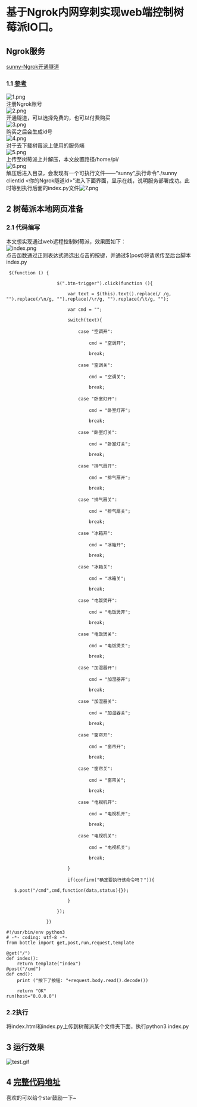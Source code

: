 # 基于Ngrok内网穿刺实现web端控制树莓派IO口。

<a name="6cf24859"></a>
## Ngrok服务
[sunny-Ngrok开通隧道](https://www.ngrok.cc/login.html)
<a name="e4a3fb20"></a>
### 1.1 [参考](https://www.jianshu.com/p/2e1c9a3a5483)
![1.png](https://cdn.nlark.com/yuque/0/2019/png/237720/1551627319957-bc15ddf1-0af7-4824-b4a3-aaf6db882fb6.png#align=left&display=inline&height=321&name=1.png&originHeight=321&originWidth=532&size=7911&status=done&width=532)<br />注册Ngrok账号<br />
![2.png](https://cdn.nlark.com/yuque/0/2019/png/237720/1551627363022-c38ce37a-5b78-48b3-836f-d0efb00443b5.png#align=left&display=inline&height=370&name=2.png&originHeight=370&originWidth=270&size=6835&status=done&width=270)<br />开通隧道，可以选择免费的，也可以付费购买<br />
![3.png](https://cdn.nlark.com/yuque/0/2019/png/237720/1551627388470-d4f01a34-0df7-4ba2-bc96-0bcf9b10cc9c.png#align=left&display=inline&height=561&name=3.png&originHeight=867&originWidth=1153&size=75912&status=done&width=746)<br />购买之后会生成id号<br />
![4.png](https://cdn.nlark.com/yuque/0/2019/png/237720/1551627421388-4def7b5b-78fe-45e7-87e5-2176367a9387.png#align=left&display=inline&height=156&name=4.png&originHeight=390&originWidth=1868&size=83699&status=done&width=746)<br />对于去下载树莓派上使用的服务端<br />
![5.png](https://cdn.nlark.com/yuque/0/2019/png/237720/1551627464742-e380cd4f-a55b-464e-970f-ef5cd0a57f8e.png#align=left&display=inline&height=370&name=5.png&originHeight=901&originWidth=1818&size=70143&status=done&width=746)<br />上传至树莓派上并解压，本文放置路径/home/pi/<br />![6.png](https://cdn.nlark.com/yuque/0/2019/png/237720/1551627555240-86f107c7-08a5-44b6-a05c-fc5ffc2e5393.png#align=left&display=inline&height=88&name=6.png&originHeight=88&originWidth=582&size=22217&status=done&width=582)<br />解压后进入目录，会发现有一个可执行文件——“sunny”,执行命令"./sunny clientid <你的Ngrok隧道id>"进入下面界面，显示在线，说明服务部署成功。此时等到执行后面的index.py文件![7.png](https://cdn.nlark.com/yuque/0/2019/png/237720/1551627652171-f4334639-acd5-4689-ae73-6460997ef17a.png#align=left&display=inline&height=121&name=7.png&originHeight=141&originWidth=868&size=31296&status=done&width=746)

<a name="33f7df9a"></a>
## 2 树莓派本地网页准备
<a name="375e0c14"></a>
### 2.1 代码编写
本文想实现通过web远程控制树莓派，效果图如下：<br />
![index.png](https://cdn.nlark.com/yuque/0/2019/png/237720/1551627760347-09946cab-cf2a-49c2-897e-8bcb417adcc7.png#align=left&display=inline&height=217&name=index.png&originHeight=448&originWidth=1540&size=31057&status=done&width=746)<br />点击函数通过正则表达式筛选出点击的按键，并通过$(post)将请求传至后台脚本index.py

```
 $(function () {

                   $(".btn-trigger").click(function (){

                       var text = $(this).text().replace(/ /g, "").replace(/\n/g, "").replace(/\r/g, "").replace(/\t/g, "");

                       var cmd = "";

                       switch(text){

                           case "空调开":

                               cmd = "空调开";

                               break;

                           case "空调关":

                               cmd = "空调关";

                               break;

                           case "卧室灯开":

                               cmd = "卧室灯开";

                               break;

                           case "卧室灯关":

                               cmd = "卧室灯关";

                               break;

                           case "排气扇开":

                               cmd = "排气扇开";

                               break;

                           case "排气扇关":

                               cmd = "排气扇关";

                               break;

                           case "冰箱开":

                               cmd = "冰箱开";

                               break;

                           case "冰箱关":

                               cmd = "冰箱关";

                               break;

                           case "电饭煲开":

                               cmd = "电饭煲开";

                               break;

                           case "电饭煲关":

                               cmd = "电饭煲关";

                               break;

                           case "加湿器开":

                               cmd = "加湿器开";

                               break;

                           case "加湿器关":

                               cmd = "加湿器关";

                               break;

                           case "窗帘开":

                               cmd = "窗帘开";

                               break;

                           case "窗帘关":

                               cmd = "窗帘关";

                               break;

                           case "电视机开":

                               cmd = "电视机开";

                               break;

                           case "电视机关":

                               cmd = "电视机关";

                               break;

                       }

                       if(confirm("确定要执行该命令吗？")){

   $.post("/cmd",cmd,function(data,status){});

                       }

                   });

               })
```

```
#!/usr/bin/env python3
# -*- coding: utf-8 -*-
from bottle import get,post,run,request,template

@get("/")
def index():
    return template("index")
@post("/cmd")
def cmd():
    print ("按下了按钮: "+request.body.read().decode())

    return "OK"
run(host="0.0.0.0")
```

<a name="9ef65e5e"></a>
### 2.2执行
将index.html和index.py上传到树莓派某个文件夹下面，执行python3 index.py

<a name="3ef1ca79"></a>
## 3 运行效果

![test.gif](https://cdn.nlark.com/yuque/0/2019/gif/237720/1551628282123-0b2b6ed2-15a0-4c43-a312-914645bf5830.gif#align=left&display=inline&height=294&name=test.gif&originHeight=702&originWidth=1780&size=285546&status=done&width=746)

<a name="a888816f"></a>
## 4 [完整代码地址](https://github.com/wongnoubo/raspberry-Ngrok)
喜欢的可以给个star鼓励一下~
